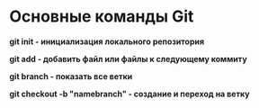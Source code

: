 # Основные команды Git
**git init - инициализация локального репозитория**

**git add - добавить файл или файлы к следующему коммиту**

**git branch - показать все ветки**

**git checkout -b "namebranch" - создание и переход на ветку**
